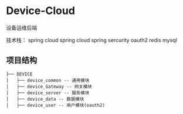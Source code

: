 # Device-Cloud
设备运维后端

技术栈： spring cloud spring cloud spring sercurity oauth2 redis mysql 

## 项目结构
```
├── DEVICE
│   ├── device_common -- 通用模块
│   ├── device_Gateway -- 网关模块
│   ├── device_server -- 服务模块
│   ├── device_data -- 数据模块
│   ├── device_user -- 用户模块(oauth2)